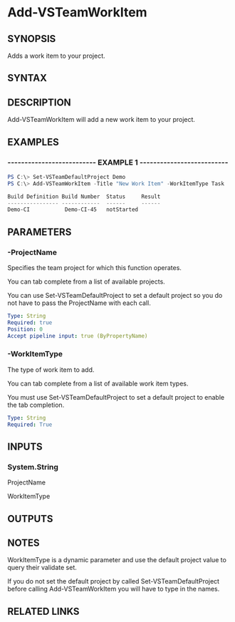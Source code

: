 


# Add-VSTeamWorkItem

## SYNOPSIS

Adds a work item to your project.

## SYNTAX

## DESCRIPTION

Add-VSTeamWorkItem will add a new work item to your project.

## EXAMPLES

### -------------------------- EXAMPLE 1 --------------------------

```PowerShell
PS C:\> Set-VSTeamDefaultProject Demo
PS C:\> Add-VSTeamWorkItem -Title "New Work Item" -WorkItemType Task

Build Definition Build Number  Status     Result
---------------- ------------  ------     ------
Demo-CI           Demo-CI-45   notStarted
```

## PARAMETERS

### -ProjectName

Specifies the team project for which this function operates.

You can tab complete from a list of available projects.

You can use Set-VSTeamDefaultProject to set a default project so
you do not have to pass the ProjectName with each call.

```yaml
Type: String
Required: true
Position: 0
Accept pipeline input: true (ByPropertyName)
```

### -WorkItemType

The type of work item to add.

You can tab complete from a list of available work item types.

You must use Set-VSTeamDefaultProject to set a default project to enable the tab completion.

```yaml
Type: String
Required: True
```

## INPUTS

### System.String

ProjectName

WorkItemType

## OUTPUTS

## NOTES

WorkItemType is a dynamic parameter and use the default
project value to query their validate set.

If you do not set the default project by called Set-VSTeamDefaultProject before
calling Add-VSTeamWorkItem you will have to type in the names.

## RELATED LINKS